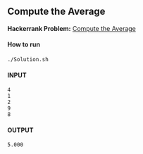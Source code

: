 ## Compute the Average

**Hackerrank Problem:** [Compute the Average](https://www.hackerrank.com/challenges/bash-tutorials---compute-the-average/problem)

#### How to run
```
./Solution.sh
```

#### INPUT
```
4
1
2
9
8
```

#### OUTPUT
```
5.000
```
